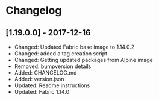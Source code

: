 # Changelog

## [1.19.0.0] - 2017-12-16

* Changed: Updated Fabric base image to 1.14.0.2
* Changed: added a tag creation script
* Changed: Getting updated packages from Alpine image
* Removed: bumpversion details
* Added: CHANGELOG.md
* Added: version.json
* Updated: Readme instructions
* Updated: Fabric 1.14.0
